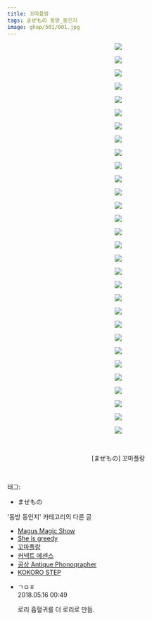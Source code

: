 ```yaml
---
title: 꼬마플랑
tags: まぜもの 동방_동인지
image: ghap/501/001.jpg
---
```

<div class="article">
<p style="text-align: center; clear: none; float: none;"><img src="{{ site.nasurl }}/ghap/501/001.jpg"/></p>
<p style="text-align: center; clear: none; float: none;"><img src="{{ site.nasurl }}/ghap/501/002.jpg"/></p>
<p style="text-align: center; clear: none; float: none;"><img src="{{ site.nasurl }}/ghap/501/003.jpg"/></p>
<p style="text-align: center; clear: none; float: none;"><img src="{{ site.nasurl }}/ghap/501/004.jpg"/></p>
<p style="text-align: center; clear: none; float: none;"><img src="{{ site.nasurl }}/ghap/501/005.jpg"/></p>
<p style="text-align: center; clear: none; float: none;"><img src="{{ site.nasurl }}/ghap/501/006.jpg"/></p>
<p style="text-align: center; clear: none; float: none;"><img src="{{ site.nasurl }}/ghap/501/007.jpg"/></p>
<p style="text-align: center; clear: none; float: none;"><img src="{{ site.nasurl }}/ghap/501/008.jpg"/></p>
<p style="text-align: center; clear: none; float: none;"><img src="{{ site.nasurl }}/ghap/501/009.jpg"/></p>
<p style="text-align: center; clear: none; float: none;"><img src="{{ site.nasurl }}/ghap/501/010.jpg"/></p>
<p style="text-align: center; clear: none; float: none;"><img src="{{ site.nasurl }}/ghap/501/011.jpg"/></p>
<p style="text-align: center; clear: none; float: none;"><img src="{{ site.nasurl }}/ghap/501/012.jpg"/></p>
<p style="text-align: center; clear: none; float: none;"><img src="{{ site.nasurl }}/ghap/501/013.jpg"/></p>
<p style="text-align: center; clear: none; float: none;"><img src="{{ site.nasurl }}/ghap/501/014.jpg"/></p>
<p style="text-align: center; clear: none; float: none;"><img src="{{ site.nasurl }}/ghap/501/015.jpg"/></p>
<p style="text-align: center; clear: none; float: none;"><img src="{{ site.nasurl }}/ghap/501/016.jpg"/></p>
<p style="text-align: center; clear: none; float: none;"><img src="{{ site.nasurl }}/ghap/501/017.jpg"/></p>
<p style="text-align: center; clear: none; float: none;"><img src="{{ site.nasurl }}/ghap/501/018.jpg"/></p>
<p style="text-align: center; clear: none; float: none;"><img src="{{ site.nasurl }}/ghap/501/019.jpg"/></p>
<p style="text-align: center; clear: none; float: none;"><img src="{{ site.nasurl }}/ghap/501/020.jpg"/></p>
<p style="text-align: center; clear: none; float: none;"><img src="{{ site.nasurl }}/ghap/501/021.jpg"/></p>
<p style="text-align: center; clear: none; float: none;"><img src="{{ site.nasurl }}/ghap/501/022.jpg"/></p>
<p style="text-align: center; clear: none; float: none;"><img src="{{ site.nasurl }}/ghap/501/023.jpg"/></p>
<p style="text-align: center; clear: none; float: none;"><img src="{{ site.nasurl }}/ghap/501/024.jpg"/></p>
<p style="text-align: center; clear: none; float: none;"><img src="{{ site.nasurl }}/ghap/501/025.jpg"/></p>
<p style="text-align: center; clear: none; float: none;"><img src="{{ site.nasurl }}/ghap/501/026.jpg"/></p>
<p style="text-align: center; clear: none; float: none;"><img src="{{ site.nasurl }}/ghap/501/027.jpg"/></p>
<p style="text-align: center; clear: none; float: none;"><img src="{{ site.nasurl }}/ghap/501/028.jpg"/></p>
<p style="text-align: center; clear: none; float: none;"><img src="{{ site.nasurl }}/ghap/501/029.jpg"/></p>
<p style="text-align: center; clear: none; float: none;"><img src="{{ site.nasurl }}/ghap/501/030.jpg"/></p>
<p style="text-align: center; clear: none; float: none;"><br/></p>
<p style="text-align: center; clear: none; float: none;">[まぜもの] 꼬마플랑</p>
<p><br/></p>
</div><div class="tagTrail">
<p>태그: </p>
<ul>
<li>まぜもの</li>
</ul>
</div><div class="another">
<p>'동방 동인지' 카테고리의 다른 글</p>
<ul>
<li><a href="/2016-06-22-ghap_503">Magus Magic Show</a></li>
<li><a href="/2016-06-22-ghap_502">She is greedy</a></li>
<li><a href="/2016-06-22-ghap_501">꼬마플랑</a></li>
<li><a href="/2016-06-22-ghap_500">커넥트 에센스</a></li>
<li><a href="/2016-06-22-ghap_499">공상 Antique Phonoqrapher</a></li>
<li><a href="/2016-06-22-ghap_498">KOKORO STEP</a></li>
</ul>
</div><div class="cb_module cb_fluid">
<div class="cb_wrt cb_profile">
<div class="comment">
<ul>
<li class="cb_thumb_off" id="comment15256916">
<div class="cb_comment_area">
<div class="cb_info_area">
<div class="cb_section">
<span class="cb_nick_name">ㄱㅁㅎ</span>
</div>
<div class="cb_section">
<span class="cb_date">2018.05.16 00:49 </span>
</div>
</div>
<div class="cb_dsc_comment">
<p class="cb_dsc">
											로리 흡혈귀를 더 로리로 만듬.
										</p>
</div>
</div></li>
</ul>
</div>
</div><!-- commentList close -->
</div>